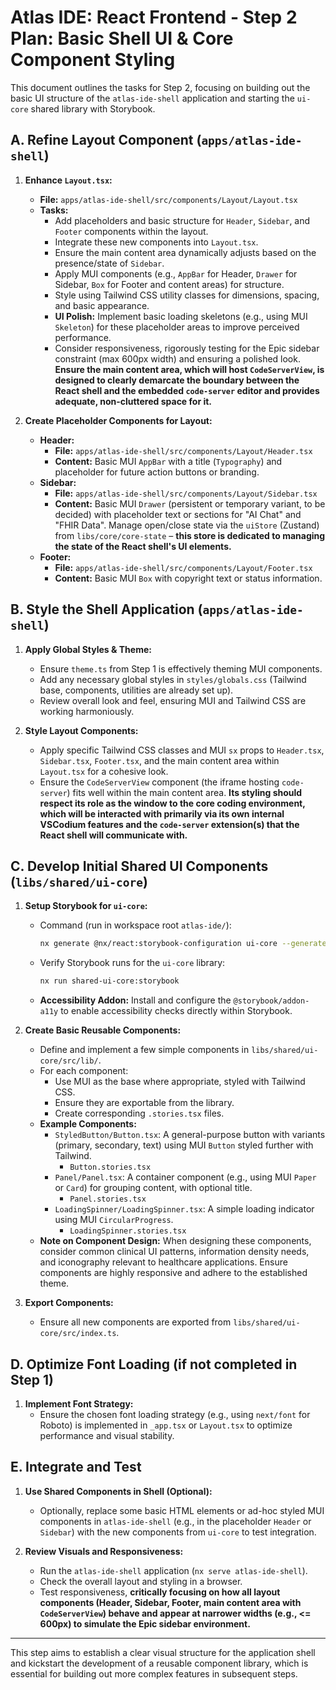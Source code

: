 # Atlas IDE: React Frontend - Step 2 Plan: Basic Shell UI & Core Component Styling

This document outlines the tasks for Step 2, focusing on building out the basic UI structure of the `atlas-ide-shell` application and starting the `ui-core` shared library with Storybook.

## A. Refine Layout Component (`apps/atlas-ide-shell`)

1.  **Enhance `Layout.tsx`:**
    *   **File:** `apps/atlas-ide-shell/src/components/Layout/Layout.tsx`
    *   **Tasks:**
        *   Add placeholders and basic structure for `Header`, `Sidebar`, and `Footer` components within the layout.
        *   Integrate these new components into `Layout.tsx`.
        *   Ensure the main content area dynamically adjusts based on the presence/state of `Sidebar`.
        *   Apply MUI components (e.g., `AppBar` for Header, `Drawer` for Sidebar, `Box` for Footer and content areas) for structure.
        *   Style using Tailwind CSS utility classes for dimensions, spacing, and basic appearance.
        *   **UI Polish:** Implement basic loading skeletons (e.g., using MUI `Skeleton`) for these placeholder areas to improve perceived performance.
        *   Consider responsiveness, rigorously testing for the Epic sidebar constraint (max 600px width) and ensuring a polished look. **Ensure the main content area, which will host `CodeServerView`, is designed to clearly demarcate the boundary between the React shell and the embedded `code-server` editor and provides adequate, non-cluttered space for it.**

2.  **Create Placeholder Components for Layout:**
    *   **Header:**
        *   **File:** `apps/atlas-ide-shell/src/components/Layout/Header.tsx`
        *   **Content:** Basic MUI `AppBar` with a title (`Typography`) and placeholder for future action buttons or branding.
    *   **Sidebar:**
        *   **File:** `apps/atlas-ide-shell/src/components/Layout/Sidebar.tsx`
        *   **Content:** Basic MUI `Drawer` (persistent or temporary variant, to be decided) with placeholder text or sections for "AI Chat" and "FHIR Data". Manage open/close state via the `uiStore` (Zustand) from `libs/core/core-state` – **this store is dedicated to managing the state of the React shell's UI elements.**
    *   **Footer:**
        *   **File:** `apps/atlas-ide-shell/src/components/Layout/Footer.tsx`
        *   **Content:** Basic MUI `Box` with copyright text or status information.

## B. Style the Shell Application (`apps/atlas-ide-shell`)

1.  **Apply Global Styles & Theme:**
    *   Ensure `theme.ts` from Step 1 is effectively theming MUI components.
    *   Add any necessary global styles in `styles/globals.css` (Tailwind base, components, utilities are already set up).
    *   Review overall look and feel, ensuring MUI and Tailwind CSS are working harmoniously.

2.  **Style Layout Components:**
    *   Apply specific Tailwind CSS classes and MUI `sx` props to `Header.tsx`, `Sidebar.tsx`, `Footer.tsx`, and the main content area within `Layout.tsx` for a cohesive look.
    *   Ensure the `CodeServerView` component (the iframe hosting `code-server`) fits well within the main content area. **Its styling should respect its role as the window to the core coding environment, which will be interacted with primarily via its own internal VSCodium features and the `code-server` extension(s) that the React shell will communicate with.**

## C. Develop Initial Shared UI Components (`libs/shared/ui-core`)

1.  **Setup Storybook for `ui-core`:**
    *   Command (run in workspace root `atlas-ide/`):
        ```bash
        nx generate @nx/react:storybook-configuration ui-core --generateStories --interactionTests=false
        ```
    *   Verify Storybook runs for the `ui-core` library:
        ```bash
        nx run shared-ui-core:storybook
        ```
    *   **Accessibility Addon:** Install and configure the `@storybook/addon-a11y` to enable accessibility checks directly within Storybook.

2.  **Create Basic Reusable Components:**
    *   Define and implement a few simple components in `libs/shared/ui-core/src/lib/`.
    *   For each component:
        *   Use MUI as the base where appropriate, styled with Tailwind CSS.
        *   Ensure they are exportable from the library.
        *   Create corresponding `.stories.tsx` files.
    *   **Example Components:**
        *   `StyledButton/Button.tsx`: A general-purpose button with variants (primary, secondary, text) using MUI `Button` styled further with Tailwind.
            *   `Button.stories.tsx`
        *   `Panel/Panel.tsx`: A container component (e.g., using MUI `Paper` or `Card`) for grouping content, with optional title.
            *   `Panel.stories.tsx`
        *   `LoadingSpinner/LoadingSpinner.tsx`: A simple loading indicator using MUI `CircularProgress`.
            *   `LoadingSpinner.stories.tsx`
    *   **Note on Component Design:** When designing these components, consider common clinical UI patterns, information density needs, and iconography relevant to healthcare applications. Ensure components are highly responsive and adhere to the established theme.

3.  **Export Components:**
    *   Ensure all new components are exported from `libs/shared/ui-core/src/index.ts`.

## D. Optimize Font Loading (if not completed in Step 1)

1.  **Implement Font Strategy:**
    *   Ensure the chosen font loading strategy (e.g., using `next/font` for Roboto) is implemented in `_app.tsx` or `Layout.tsx` to optimize performance and visual stability.

## E. Integrate and Test

1.  **Use Shared Components in Shell (Optional):**
    *   Optionally, replace some basic HTML elements or ad-hoc styled MUI components in `atlas-ide-shell` (e.g., in the placeholder `Header` or `Sidebar`) with the new components from `ui-core` to test integration.

2.  **Review Visuals and Responsiveness:**
    *   Run the `atlas-ide-shell` application (`nx serve atlas-ide-shell`).
    *   Check the overall layout and styling in a browser.
    *   Test responsiveness, **critically focusing on how all layout components (Header, Sidebar, Footer, main content area with `CodeServerView`) behave and appear at narrower widths (e.g., <= 600px) to simulate the Epic sidebar environment.**

---
This step aims to establish a clear visual structure for the application shell and kickstart the development of a reusable component library, which is essential for building out more complex features in subsequent steps.
